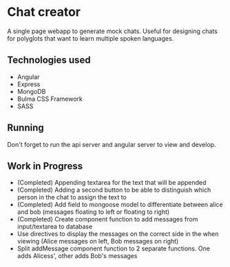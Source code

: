 # Chat creator

A single page webapp to generate mock chats. Useful for designing chats for polyglots that want to learn multiple spoken languages. 

## Technologies used
- Angular
- Express
- MongoDB   
- Bulma CSS Framework
- SASS

## Running
Don't forget to run the api server and angular server to view and develop.

## Work in Progress
- (Completed) Appending textarea for the text that will be appended
- (Completed) Adding a second button to be able to distinguish which person in the chat to assign the text to
- (Completed) Add field to mongoose model to differentiate between alice and bob (messages floating to left or floating to right)
- (Completed) Create component function to add messages from input/textarea to database
- Use directives to display the messages on the correct side in the when viewing (Alice messages on left, Bob messages on right)
- Split addMessage component function to 2 separate functions. One adds Alicess', other adds Bob's messages
